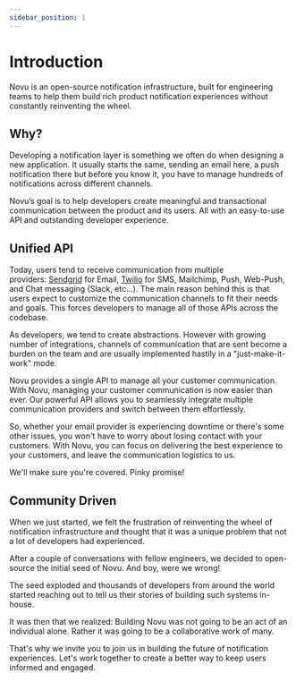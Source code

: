 ```yaml
---
sidebar_position: 1
---
```


# Introduction

Novu is an open-source notification infrastructure, built for engineering teams to help them build rich product notification experiences without constantly reinventing the wheel.

## Why?

Developing a notification layer is something we often do when designing a new application. It usually starts the same, sending an email here, a push notification there but before you know it, you have to manage hundreds of notifications across different channels.

Novu’s goal is to help developers create meaningful and transactional communication between the product and its users. All with an easy-to-use API and outstanding developer experience.

## Unified API

Today, users tend to receive communication from multiple providers: [Sendgrid](https://sendgrid.com/) for Email, [Twilio](https://www.twilio.com/) for SMS, Mailchimp, Push, Web-Push, and Chat messaging (Slack, etc...). The main reason behind this is that users expect to customize the communication channels to fit their needs and goals. This forces developers to manage all of those APIs across the codebase.

As developers, we tend to create abstractions. However with growing number of integrations, channels of communication that are sent become a burden on the team and are usually implemented hastily in a "just-make-it-work" mode.

Novu provides a single API to manage all your customer communication. With Novu, managing your customer communication is now easier than ever. Our powerful API allows you to seamlessly integrate multiple communication providers and switch between them effortlessly.

So, whether your email provider is experiencing downtime or there's some other issues, you won't have to worry about losing contact with your customers. With Novu, you can focus on delivering the best experience to your customers, and leave the communication logistics to us.

We'll make sure you're covered. Pinky promise!

## Community Driven

When we just started, we felt the frustration of reinventing the wheel of notification infrastructure and thought that it was a unique problem that not a lot of developers had experienced.

After a couple of conversations with fellow engineers, we decided to open-source the initial seed of Novu. And boy, were we wrong!

The seed exploded and thousands of developers from around the world started reaching out to tell us their stories of building such systems in-house.

It was then that we realized: Building Novu was not going to be an act of an individual alone. Rather it was going to be a collaborative work of many.

That's why we invite you to join us in building the future of notification experiences. Let's work together to create a better way to keep users informed and engaged.
